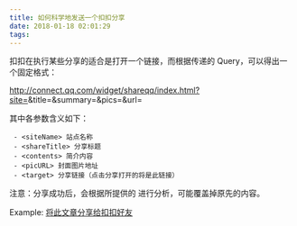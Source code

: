 ```yaml
---
title: 如何科学地发送一个扣扣分享
date: 2018-01-18 02:01:29
tags:
---
```


扣扣在执行某些分享的适合是打开一个链接，而根据传递的 Query，可以得出一个固定格式：
<!-- more -->
<a target="_blank" href="http://connect.qq.com/widget/shareqq/index.html?site=<siteName>&title=<shareTitle>&summary=<contents>&pics=<picURL>&url=<target>">http://connect.qq.com/widget/shareqq/index.html?site=<siteName>&title=<shareTitle>&summary=<contents>&pics=<picURL>&url=<target></a>

其中各参数含义如下：

```
 - <siteName> 站点名称
 - <shareTitle> 分享标题
 - <contents> 简介内容
 - <picURL> 封面图片地址
 - <target> 分享链接（点击分享打开的将是此链接）
```
 
注意：分享成功后，会根据所提供的 *<target>* 进行分析，可能覆盖掉原先的内容。

Example:
<a target="_blank" href="http://connect.qq.com/widget/shareqq/index.html?site=Elepover&title=%E5%A6%82%E4%BD%95%E7%A7%91%E5%AD%A6%E5%9C%B0%E5%8F%91%E9%80%81%E4%B8%80%E4%B8%AA%E6%89%A3%E6%89%A3%E5%88%86%E4%BA%AB&summary=%E6%89%A3%E6%89%A3%E5%9C%A8%E6%89%A7%E8%A1%8C%E6%9F%90%E4%BA%9B%E5%88%86%E4%BA%AB%E7%9A%84%E9%80%82%E5%90%88%E6%98%AF%E6%89%93%E5%BC%80%E4%B8%80%E4%B8%AA%E9%93%BE%E6%8E%A5...&pics=https://blog.elepover.com/favicon-blanked.png&url=https://blog.elepover.com/archives/18.html">将此文章分享给扣扣好友</a>